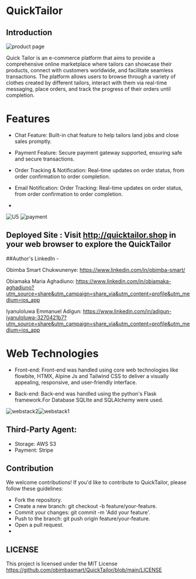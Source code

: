 
# QuickTailor

## Introduction
![product page](https://github.com/obimbasmart/QuickTailor/assets/125522368/42774d60-f3c1-428a-93af-04783aaa93b2)


Quick Tailor is an e-commerce platform that aims to provide a comprehensive online marketplace where tailors can showcase their products, connect with customers worldwide, and facilitate seamless transactions. 
The platform allows users to browse through a variety of clothes created by different tailors, interact with them via real-time messaging, place orders, and track the progress of their orders until completion.



# Features 

- Chat Feature: Built-in chat feature to help tailors land jobs and close sales promptly.

- Payment Feature: Secure payment gateway supported, ensuring safe and secure transactions.

- Order Tracking & Notification: Real-time updates on order status,  from order confirmation to order completion.

- Email Notification: Order Tracking: Real-time updates on order status, from order confirmation to order completion.

- 
![U5](https://github.com/obimbasmart/QuickTailor/assets/125522368/e61d99f5-21af-4744-983d-210f8d10d1eb)
![payment](https://github.com/obimbasmart/QuickTailor/assets/125522368/7ae8439e-1d75-4a26-990f-4be782c109ab)

## Deployed Site : Visit http://quicktailor.shop in your web browser to explore the QuickTailor


##Author's LinkedIn -

Obimba Smart Chukwunenye: https://www.linkedin.com/in/obimba-smart/

Obiamaka Maria Aghadiuno: https://www.linkedin.com/in/obiamaka-aghadiuno?utm_source=share&utm_campaign=share_via&utm_content=profile&utm_medium=ios_app

Iyanuloluwa Emmanuel Adigun: https://www.linkedin.com/in/adigun-iyanuloluwa-3270421b7?utm_source=share&utm_campaign=share_via&utm_content=profile&utm_medium=ios_app

# Web Technologies 
- Front-end: Front-end was handled using core web technologies like flowbite, HTMX, Alpine Js and  Tailwind CSS to deliver a visually appealing, responsive, and user-friendly interface. 

- Back-end: Back-end was handled using the python's Flask framework.For Database SQLIte and SQLAlchemy were used.

![webstack2](https://github.com/ObiamakaMaria/HEALTHY_PROJECT/assets/125522368/691b2e46-43a1-42f3-8c6c-9da5796cb5e1)![webstack1](https://github.com/ObiamakaMaria/HEALTHY_PROJECT/assets/125522368/d94809cc-2de3-4512-a0d2-9101ccee95ac)

## Third-Party Agent:
- Storage: AWS S3
- Payment: Stripe


## Contribution
We welcome contributions! If you'd like to contribute to QuickTailor, please follow these guidelines:

- Fork the repository.
- Create a new branch: git checkout -b feature/your-feature.
- Commit your changes: git commit -m 'Add your feature'.
- Push to the branch: git push origin feature/your-feature.
- Open a pull request.
- 
## LICENSE
This project is licensed under the MIT License https://github.com/obimbasmart/QuickTailor/blob/main/LICENSE
